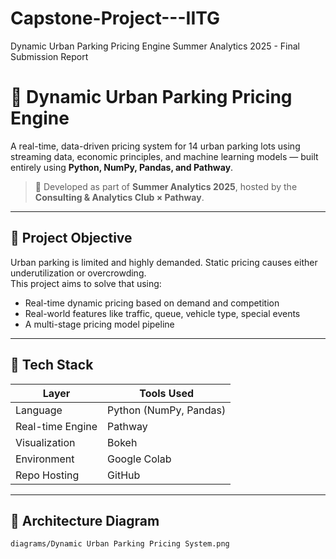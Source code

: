 # Capstone-Project---IITG
Dynamic Urban Parking Pricing Engine Summer Analytics 2025 - Final Submission Report

# 🚗 Dynamic Urban Parking Pricing Engine

A real-time, data-driven pricing system for 14 urban parking lots using streaming data, economic principles, and machine learning models — built entirely using **Python, NumPy, Pandas, and Pathway**.

> 🧠 Developed as part of **Summer Analytics 2025**, hosted by the **Consulting & Analytics Club × Pathway**.

---

## 📌 Project Objective

Urban parking is limited and highly demanded. Static pricing causes either underutilization or overcrowding.  
This project aims to solve that using:

- Real-time dynamic pricing based on demand and competition
- Real-world features like traffic, queue, vehicle type, special events
- A multi-stage pricing model pipeline

---

## 🧰 Tech Stack

| Layer              | Tools Used                 |
|-------------------|----------------------------|
| Language           | Python (NumPy, Pandas)     |
| Real-time Engine   | Pathway                    |
| Visualization      | Bokeh                      |
| Environment        | Google Colab               |
| Repo Hosting       | GitHub                     |

---

## 🧱 Architecture Diagram
`diagrams/Dynamic Urban Parking Pricing System.png`
